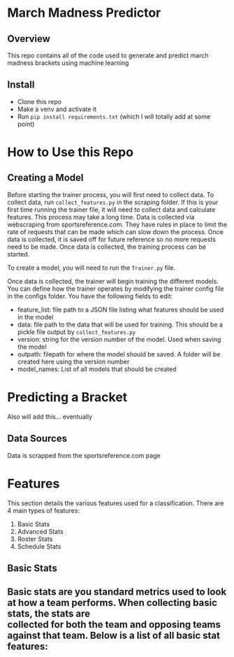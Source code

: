 # March Madness Predictor

## Overview
This repo contains all of the code used to generate and predict march madness brackets using machine learning

## Install
- Clone this repo
- Make a venv and activate it
- Run `pip install requirements.txt` (which I will totally add at some point)

# How to Use this Repo

## Creating a Model
Before starting the trainer process, you will first need to collect data. To collect data, run `collect_features.py`
in the scraping folder. If this is your first time running the trainer file, it will need to collect data and calculate features. This process
may take a long time. Data is collected via webscraping from sportsreference.com. They have rules in place to limit
the rate of requests that can be made which can slow down the process. Once data is collected, it is saved off for
future reference so no more requests need to be made. Once data is collected, the training process can be started.

To create a model, you will need to run the `Trainer.py` file.

Once data is collected, the trainer will begin training the different models. You can define how the trainer operates by
modifying the trainer config file in the configs folder. You have the following fields to edit:
- feature_list: file path to a JSON file listing what features should be used in the model
- data: file path to the data that will be used for training. This should be a pickle file output by `collect_features.py`
- version: string for the version number of the model. Used when saving the model
- outpath: filepath for where the model should be saved. A folder will be created here using the version number
- model_names: List of all models that should be created

# Predicting a Bracket
Also will add this... eventually

## Data Sources
Data is scrapped from the sportsreference.com page

# Features
This section details the various features used for a classification. There are 4 main types of features:
1. Basic Stats
2. Advanced Stats
3. Roster Stats
4. Schedule Stats

## Basic Stats
Basic stats are you standard metrics used to look at how a team performs. When collecting basic stats, the stats are <br>
collected for both the team and opposing teams against that team. Below is a list of all basic stat features:
- 